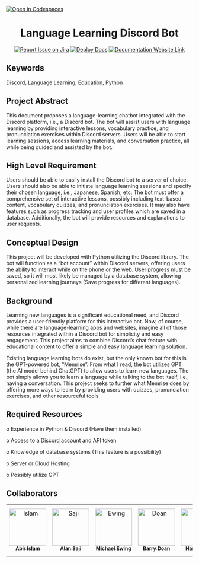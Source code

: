 [![Open in Codespaces](https://classroom.github.com/assets/launch-codespace-7f7980b617ed060a017424585567c406b6ee15c891e84e1186181d67ecf80aa0.svg)](https://classroom.github.com/open-in-codespaces?assignment_repo_id=11810431)
<div align="center">

# Language Learning Discord Bot
[![Report Issue on Jira](https://img.shields.io/badge/Report%20Issues-Jira-0052CC?style=flat&logo=jira-software)](https://temple-cis-projects-in-cs.atlassian.net/jira/software/c/projects/LDB/issues)
[![Deploy Docs](https://github.com/ApplebaumIan/tu-cis-4398-docs-template/actions/workflows/deploy.yml/badge.svg)](https://github.com/Capstone-Projects-2023-Fall/project-language-learning-discord-bot/actions/workflows/deploy.yml)
[![Documentation Website Link](https://img.shields.io/badge/-Documentation%20Website-brightgreen)](https://capstone-projects-2023-fall.github.io/project-language-learning-discord-bot/)


</div>


## Keywords

Discord, Language Learning, Education, Python

## Project Abstract

This document proposes a language-learning chatbot integrated with the Discord platform, i.e., a Discord bot. The bot will assist users with language learning by providing interactive lessons, vocabulary practice, and pronunciation exercises within Discord servers. Users will be able to start learning sessions, access learning materials, and conversation practice, all while being guided and assisted by the bot.

## High Level Requirement

Users should be able to easily install the Discord bot to a server of choice. Users should also be able to initiate language learning sessions and specify their chosen language, i.e., Japanese, Spanish, etc. The bot must offer a comprehensive set of interactive lessons, possibly including text-based content, vocabulary quizzes, and pronunciation exercises. It may also have features such as progress tracking and user profiles which are saved in a database. Additionally, the bot will provide resources and explanations to user requests.  

## Conceptual Design

This project will be developed with Python utilizing the Discord library. The bot will function as a “bot account” within Discord servers, offering users the ability to interact while on the phone or the web. User progress must be saved, so it will most likely be managed by a database system, allowing personalized learning journeys (Save progress for different languages).

## Background

Learning new languages is a significant educational need, and Discord provides a user-friendly platform for this interactive bot. Now, of course, while there are language-learning apps and websites, imagine all of those resources integrated within a Discord bot for simplicity and easy engagement. This project aims to combine Discord’s chat feature with educational content to offer a simple and easy language learning solution. 

Existing language learning bots do exist, but the only known bot for this is the GPT-powered bot, “Memrise”. From what I read, the bot utilizes GPT (the AI model behind ChatGPT) to allow users to learn new languages. The bot simply allows you to learn a language while talking to the bot itself, i.e., having a conversation. This project seeks to further what Memrise does by offering more ways to learn by providing users with quizzes, pronunciation exercises, and other resourceful tools.

## Required Resources

o Experience in Python & Discord (Have them installed) 

o Access to a Discord account and API token 

o Knowledge of database systems (This feature is a possibility) 

o Server or Cloud Hosting 

o Possibly utilize GPT

## Collaborators

[//]: # ( readme: collaborators -start )
<table>
    <tr>
        <td align="center">
            <a href="https://github.com/abirislam">
                <img src="https://avatars.githubusercontent.com/u/21286885?v=4" width="100;" alt="Islam"/>
                <br />
            <sub><b>Abir Islam</b></sub>
            </a>
        </td>
        <td align="center">
            <a href="https://github.com/alansaji2347">
                <img src="https://avatars.githubusercontent.com/u/74037708?v=4" width="100;" alt="Saji"/>
                <br />
            <sub><b>Alan Saji</b></sub>
            </a>
        </td>
        <td align="center">
            <a href="https://github.com/superultramike11">
                <img src="https://avatars.githubusercontent.com/u/91653380?v=4" width="100;" alt="Ewing"/>
                <br />
            <sub><b>Michael Ewing</b></sub>
            </a>
        </td>
        <td align="center">
            <a href="https://github.com/barrydoan">
                <img src="https://avatars.githubusercontent.com/u/74613870?v=4" width="100;" alt="Doan"/>
                <br />
            <sub><b>Barry Doan</b></sub>
            </a>
        </td>
        <td align="center">
            <a href="https://github.com/hp121999">
                <img src="https://avatars.githubusercontent.com/u/112010194?v=4" width="100;" alt="Patel"/>
                <br />
            <sub><b>Harsh Patel</b></sub>
            </a>
        </td>
        <td align="center">
            <a href="https://github.com/kevin-nguyen7">
                <img src="https://avatars.githubusercontent.com/u/61361340?v=4" width="100;" alt="Nguyen"/>
                <br />
            <sub><b>Kevin Nguyen</b></sub>
            </a>
        </td>
        <td align="center">
            <a href="https://github.com/jutobash">
                <img src="https://avatars.githubusercontent.com/u/89528532?v=4" width="100;" alt="Kuruvilla"/>
                <br />
            <sub><b>Justin Kuruvilla</b></sub>
            </a>
        </td>
        <td align="center">
            <a href="https://github.com/douedra1">
                <img src="https://avatars.githubusercontent.com/u/50376645?v=4" width="100;" alt="Ouedraogo"/>
                <br />
            <sub><b>Djakaridja Ouedraogo</b></sub>
            </a>
        </td>
    </tr>
</table>


[//]: # ( readme: collaborators -end )
